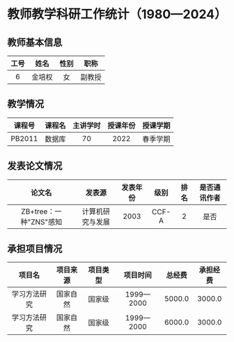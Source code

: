 # 教师教学科研工作统计（1980—2024）
## 教师基本信息
| 工号 | 姓名 | 性别 | 职称 |
| :----: | :----: | :----: | :----: |
| 6 | 金培权 | 女 | 副教授 |
## 教学情况
| 课程号 | 课程名 | 主讲学时 | 授课年份 | 授课学期 |
| :----: | :----: | :----: | :----: | :----: |
| PB2011 | 数据库 | 70 | 2022 | 春季学期 |
## 发表论文情况
| 论文名 | 发表源 | 发表年份 | 级别 | 排名 | 是否通讯作者 |
| :----: | :----: | :----: | :----: | :----: | :----: |
| ZB+tree：一种"ZNS"感知 | 计算机研究与发展 | 2003 | CCF-A | 2 | 是否 |
## 承担项目情况
| 项目名 | 项目来源 | 项目类型 | 项目时间 | 总经费 | 承担经费 |
| :----: | :----: | :----: | :----: | :----: | :----: |
| 学习方法研究 | 国家自然 | 国家级 | 1999—2000 | 5000.0 | 3000.0 |
| 学习方法研究 | 国家自然 | 国家级 | 1999—2000 | 6000.0 | 3000.0 |
